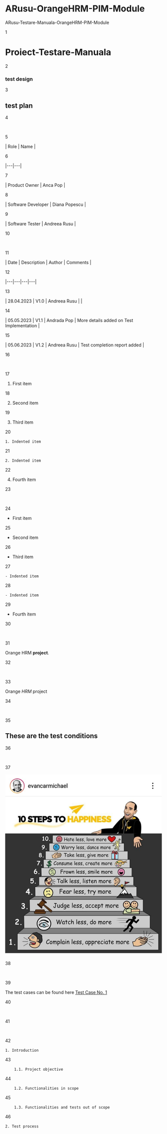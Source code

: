 # ARusu-OrangeHRM-PIM-Module
ARusu-Testare-Manuala-OrangeHRM-PIM-Module


1

# Proiect-Testare-Manuala

2

### test design

3

<h2>test plan </h2>

4

​

5

| Role  | Name |

6

|---|---|

7

| Product Owner | Anca Pop |

8

| Software Developer | Diana Popescu |

9

| Software Tester | Andreea Rusu |

10

​

11

| Date  | Description | Author  | Comments |

12

|---|---|---|---|

13

| 28.04.2023 | V1.0 | Andreea Rusu  |   |

14

| 05.05.2023 | V1.1 | Andrada Pop  | More details added on Test Implementation |

15

| 05.06.2023 | V1.2 | Andreea Rusu  | Test completion report added |

16

​

17

1. First item

18

2. Second item

19

3. Third item

20

    1. Indented item

21

    2. Indented item

22

4. Fourth item 

23

​

24

- First item

25

- Second item

26

- Third item

27

    - Indented item

28

    - Indented item

29

- Fourth item 

30

​

31

Orange HRM **project**.

32

​

33

Orange *HRM* project

34

​

35

## These are the test conditions

36

​

37

![Test conditions](https://github.com/andioniciuc/Proiect-Testare-Manuala/blob/main/271995698_143580008090271_4756762964896555660_n.jpg)

38

​

39

The test cases can be found here [Test Case No. 1](https://github.com/andioniciuc/Proiect-Testare-Manuala/blob/main/Regina%20Maria_Cum%20te%20poti%20proteja%20de%20canicula.pdf)

40

​

41

​

42

    1. Introduction

43

        1.1. Project objective

44

        1.2. Functionalities in scope

45

        1.3. Functionalities and tests out of scope

46

    2. Test process
